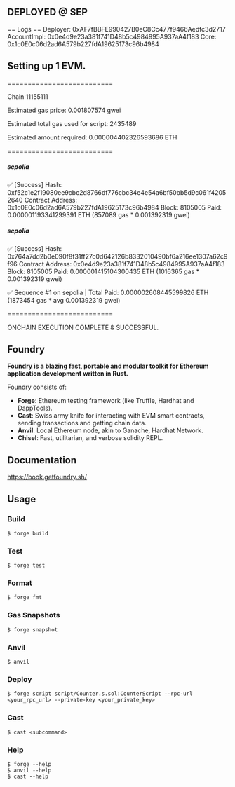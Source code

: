 ## DEPLOYED @ SEP

== Logs ==
  Deployer: 0xAF7fBBFE990427B0eC8Cc477f9466Aedfc3d2717
  AccountImpl: 0x0e4d9e23a381f741D48b5c4984995A937aA4f183
  Core: 0x1c0E0c06d2ad6A579b227fdA19625173c96b4984

## Setting up 1 EVM.

==========================

Chain 11155111

Estimated gas price: 0.001807574 gwei

Estimated total gas used for script: 2435489

Estimated amount required: 0.000004402326593686 ETH

==========================

##### sepolia
✅  [Success] Hash: 0xf52c1e2f19080ee9cbc2d8766df776cbc34e4e54a6bf50bb5d9c061f42052640
Contract Address: 0x1c0E0c06d2ad6A579b227fdA19625173c96b4984
Block: 8105005
Paid: 0.000001193341299391 ETH (857089 gas * 0.001392319 gwei)


##### sepolia
✅  [Success] Hash: 0x764a7dd2b0e090f8f31ff27c0d642126b8332010490bf6a216ee1307a62c9f96
Contract Address: 0x0e4d9e23a381f741D48b5c4984995A937aA4f183
Block: 8105005
Paid: 0.000001415104300435 ETH (1016365 gas * 0.001392319 gwei)

✅ Sequence #1 on sepolia | Total Paid: 0.000002608445599826 ETH (1873454 gas * avg 0.001392319 gwei)
                                                                                                                                                                                                             

==========================

ONCHAIN EXECUTION COMPLETE & SUCCESSFUL.

## Foundry

**Foundry is a blazing fast, portable and modular toolkit for Ethereum application development written in Rust.**

Foundry consists of:

-   **Forge**: Ethereum testing framework (like Truffle, Hardhat and DappTools).
-   **Cast**: Swiss army knife for interacting with EVM smart contracts, sending transactions and getting chain data.
-   **Anvil**: Local Ethereum node, akin to Ganache, Hardhat Network.
-   **Chisel**: Fast, utilitarian, and verbose solidity REPL.

## Documentation

https://book.getfoundry.sh/

## Usage

### Build

```shell
$ forge build
```

### Test

```shell
$ forge test
```

### Format

```shell
$ forge fmt
```

### Gas Snapshots

```shell
$ forge snapshot
```

### Anvil

```shell
$ anvil
```

### Deploy

```shell
$ forge script script/Counter.s.sol:CounterScript --rpc-url <your_rpc_url> --private-key <your_private_key>
```

### Cast

```shell
$ cast <subcommand>
```

### Help

```shell
$ forge --help
$ anvil --help
$ cast --help
```
